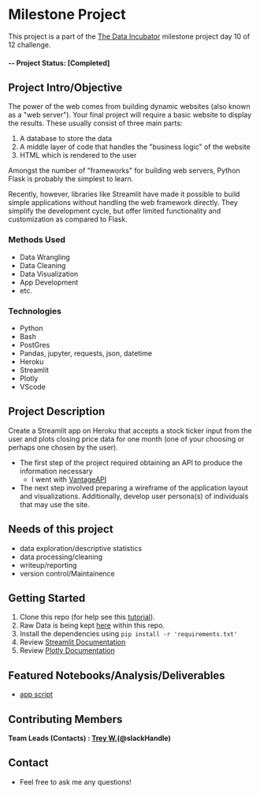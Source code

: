 # Milestone Project
This project is a part of the [The Data Incubator](https://www.thedataincubator.com/) milestone project day 10 of 12 challenge. 

#### -- Project Status: [Completed]

## Project Intro/Objective
The power of the web comes from building dynamic websites (also known as a "web server"). Your final project will require a basic website to display the results. These usually consist of three main parts:

   1. A database to store the data
   2. A middle layer of code that handles the "business logic" of the website
   3. HTML which is rendered to the user

Amongst the number of "frameworks" for building web servers, Python Flask is probably the simplest to learn.

Recently, however, libraries like Streamlit have made it possible to build simple applications without handling the web framework directly. They simplify the development cycle, but offer limited functionality and customization as compared to Flask.
 

### Methods Used
* Data Wrangling
* Data Cleaning
* Data Visualization
* App Development
* etc.

### Technologies
* Python
* Bash
* PostGres
* Pandas, jupyter, requests, json, datetime
* Heroku
* Streamlit
* Plotly
* VScode

## Project Description
Create a Streamlit app on Heroku that accepts a stock ticker input from the user and plots closing price data for one month (one of your choosing or perhaps one chosen by the user). 

- The first step of the project required obtaining an API to produce the information necessary
  * I went with [VantageAPI](https://www.alphavantage.co/)
- The next step involved preparing a wireframe of the application layout and visualizations. Additionally, develop user persona(s) of individuals that may use the site.   

## Needs of this project

- data exploration/descriptive statistics
- data processing/cleaning
- writeup/reporting
- version control/Maintainence

## Getting Started

1. Clone this repo (for help see this [tutorial](https://help.github.com/articles/cloning-a-repository/)).
2. Raw Data is being kept [here](https://github.com/Kiddxtrizz/project_milestone_TW) within this repo.
3. Install the dependencies using `pip install -r 'requirements.txt'`
4. Review [Streamlit Documentation](https://docs.streamlit.io/library/api-reference)
5. Review [Plotly Documentation](https://plotly.com/python/getting-started/)

## Featured Notebooks/Analysis/Deliverables
* [app script](https://github.com/Kiddxtrizz/project_milestone_TW/blob/main/app.py)



## Contributing Members

**Team Leads (Contacts) : [Trey W.](https://github.com/Kiddxtrizz)(@slackHandle)**


## Contact
* Feel free to ask me any questions!  
